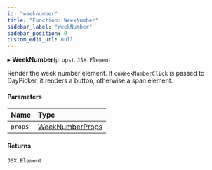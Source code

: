 ```yaml
---
id: "weeknumber"
title: "Function: WeekNumber"
sidebar_label: "WeekNumber"
sidebar_position: 0
custom_edit_url: null
---
```


▸ **WeekNumber**(`props`): `JSX.Element`

Render the week number element. If `onWeekNumberClick` is passed to DayPicker, it
renders a button, otherwise a span element.

#### Parameters

| Name | Type |
| :------ | :------ |
| `props` | [WeekNumberProps](../interfaces/weeknumberprops.md) |

#### Returns

`JSX.Element`
